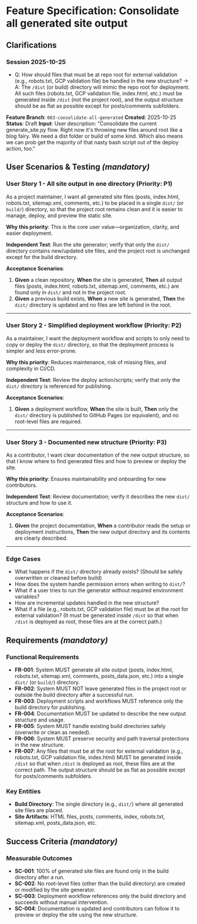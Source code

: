 
# Feature Specification: Consolidate all generated site output

## Clarifications

### Session 2025-10-25
- Q: How should files that must be at repo root for external validation (e.g., robots.txt, GCP validation file) be handled in the new structure?
	→ A: The `/dist` (or build) directory will mimic the repo root for deployment. All such files (robots.txt, GCP validation file, index.html, etc.) must be generated inside `/dist` (not the project root), and the output structure should be as flat as possible except for posts/comments subfolders.

**Feature Branch**: `003-consolidate-all-generated`
**Created**: 2025-10-25
**Status**: Draft
**Input**: User description: "Consolidate the current generate_site.py flow. Right now it's throwing new files around root like a blog fairy. We need a dist folder or build of some kind. Which also means we can prob get the majority of that nasty bash script out of the deploy action, too."

## User Scenarios & Testing *(mandatory)*

### User Story 1 - All site output in one directory (Priority: P1)

As a project maintainer, I want all generated site files (posts, index.html, robots.txt, sitemap.xml, comments, etc.) to be placed in a single `dist/` (or `build/`) directory, so that the project root remains clean and it is easier to manage, deploy, and preview the static site.

**Why this priority**: This is the core user value—organization, clarity, and easier deployment.

**Independent Test**: Run the site generator; verify that only the `dist/` directory contains new/updated site files, and the project root is unchanged except for the build directory.

**Acceptance Scenarios**:

1. **Given** a clean repository, **When** the site is generated, **Then** all output files (posts, index.html, robots.txt, sitemap.xml, comments, etc.) are found only in `dist/` and not in the project root.
2. **Given** a previous build exists, **When** a new site is generated, **Then** the `dist/` directory is updated and no files are left behind in the root.

---

### User Story 2 - Simplified deployment workflow (Priority: P2)

As a maintainer, I want the deployment workflow and scripts to only need to copy or deploy the `dist/` directory, so that the deployment process is simpler and less error-prone.

**Why this priority**: Reduces maintenance, risk of missing files, and complexity in CI/CD.

**Independent Test**: Review the deploy action/scripts; verify that only the `dist/` directory is referenced for publishing.

**Acceptance Scenarios**:

1. **Given** a deployment workflow, **When** the site is built, **Then** only the `dist/` directory is published to GitHub Pages (or equivalent), and no root-level files are required.

---

### User Story 3 - Documented new structure (Priority: P3)

As a contributor, I want clear documentation of the new output structure, so that I know where to find generated files and how to preview or deploy the site.

**Why this priority**: Ensures maintainability and onboarding for new contributors.

**Independent Test**: Review documentation; verify it describes the new `dist/` structure and how to use it.

**Acceptance Scenarios**:

1. **Given** the project documentation, **When** a contributor reads the setup or deployment instructions, **Then** the new output directory and its contents are clearly described.

---

### Edge Cases

- What happens if the `dist/` directory already exists? (Should be safely overwritten or cleaned before build)
- How does the system handle permission errors when writing to `dist/`?
- What if a user tries to run the generator without required environment variables?
- How are incremental updates handled in the new structure?
- What if a file (e.g., robots.txt, GCP validation file) must be at the root for external validation? (It must be generated inside `/dist` so that when `/dist` is deployed as root, these files are at the correct path.)

## Requirements *(mandatory)*

### Functional Requirements

- **FR-001**: System MUST generate all site output (posts, index.html, robots.txt, sitemap.xml, comments, posts_data.json, etc.) into a single `dist/` (or `build/`) directory.
- **FR-002**: System MUST NOT leave generated files in the project root or outside the build directory after a successful run.
- **FR-003**: Deployment scripts and workflows MUST reference only the build directory for publishing.
- **FR-004**: Documentation MUST be updated to describe the new output structure and usage.
- **FR-005**: System MUST handle existing build directories safely (overwrite or clean as needed).
- **FR-006**: System MUST preserve security and path traversal protections in the new structure.
- **FR-007**: Any files that must be at the root for external validation (e.g., robots.txt, GCP validation file, index.html) MUST be generated inside `/dist` so that when `/dist` is deployed as root, these files are at the correct path. The output structure should be as flat as possible except for posts/comments subfolders.

### Key Entities

- **Build Directory**: The single directory (e.g., `dist/`) where all generated site files are placed.
- **Site Artifacts**: HTML files, posts, comments, index, robots.txt, sitemap.xml, posts_data.json, etc.

## Success Criteria *(mandatory)*

### Measurable Outcomes

- **SC-001**: 100% of generated site files are found only in the build directory after a run.
- **SC-002**: No root-level files (other than the build directory) are created or modified by the site generator.
- **SC-003**: Deployment workflow references only the build directory and succeeds without manual intervention.
- **SC-004**: Documentation is updated and contributors can follow it to preview or deploy the site using the new structure.
